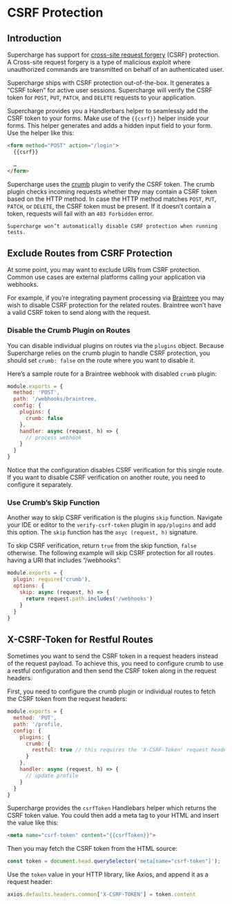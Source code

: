 # CSRF Protection


## Introduction
Supercharge has support for [cross-site request forgery](https://en.wikipedia.org/wiki/Cross-site_request_forgery) (CSRF) protection. A Cross-site request forgery is a type of malicious exploit where unauthorized commands are transmitted on behalf of an authenticated user.

Supercharge ships with CSRF protection out-of-the-box. It generates a “CSRF token” for active user sessions. Supercharge will verify the CSRF token for `POST`, `PUT`, `PATCH`, and `DELETE` requests to your application.

Supercharge provides you a Handlerbars helper to seamlessly add the CSRF token to your forms. Make use of the `{{csrf}}` helper inside your forms. This helper generates and adds a hidden input field to your form. Use the helper like this:

```html
<form method="POST" action="/login">
  {{csrf}}

  …
</form>
```

Supercharge uses the [crumb](https://github.com/hapijs/crumb) plugin to verify the CSRF token. The crumb plugin checks incoming requests whether they may contain a CSRF token based on the HTTP method. In case the HTTP method matches `POST`, `PUT`, `PATCH`, or `DELETE`, the CSRF token must be present. If it doesn’t contain a token, requests will fail with an `403 Forbidden` error.

```warning
Supercharge won’t automatically disable CSRF protection when running tests.
```


## Exclude Routes from CSRF Protection
At some point, you may want to exclude URIs from CSRF protection. Common use cases are external platforms calling your application via webhooks.

For example, if you’re integrating payment processing via [Braintree](https://www.braintreegateway.com/) you may wish to disable CSRF protection for the related routes. Braintree won’t have a valid CSRF token to send along with the request.


### Disable the Crumb Plugin on Routes
You can disable individual plugins on routes via the `plugins` object. Because Supercharge relies on the crumb plugin to handle CSRF protection, you should set `crumb: false` on the route where you want to disable it.

Here’s a sample route for a Braintree webhook with disabled `crumb` plugin:

```js
module.exports = {
  method: 'POST',
  path: '/webhooks/braintree,
  config: {
    plugins: {
      crumb: false
    },
    handler: async (request, h) => {
      // process webhook
    }
  }
}
```

Notice that the configuration disables CSRF verification for this single route. If you want to disable CSRF verification on another route, you need to configure it separately.


### Use Crumb’s Skip Function
Another way to skip CSRF verification is the plugins `skip` function. Navigate your IDE or editor to the `verify-csrf-token` plugin in `app/plugins` and add this option. The `skip` function has the `asyc (request, h)` signature.

To skip CSRF verification, return `true` from the skip function, `false` otherwise. The following example will skip CSRF protection for all routes having a URI that includes “/webhooks”:

```js
module.exports = {
  plugin: require('crumb'),
  options: {
    skip: async (request, h) => {
      return request.path.includes('/webhooks')
    }
  }
}

```


## X-CSRF-Token for Restful Routes
Sometimes you want to send the CSRF token in a request headers instead of the request payload. To achieve this, you need to configure crumb to use a restful configuration and then send the CSRF token along in the request headers.

First, you need to configure the crumb plugin or individual routes to fetch the CSRF token from the request headers:

```js
module.exports = {
  method: 'PUT',
  path: '/profile,
  config: {
    plugins: {
      crumb: {
        restful: true // this requires the 'X-CSRF-Token' request header
      }
    },
    handler: async (request, h) => {
      // update profile
    }
  }
}

```

Supercharge provides the `csrfToken` Handlebars helper which returns the CSRF token value. You could then add a meta tag to your HTML and insert the value like this:

```html
<meta name="csrf-token" content="{{csrfToken}}">
```

Then you may fetch the CSRF token from the HTML source:


```js
const token = document.head.querySelector('meta[name="csrf-token"]');
```

Use the `token` value in your HTTP library, like Axios, and append it as a request header:

```js
axios.defaults.headers.common['X-CSRF-TOKEN'] = token.content
```
